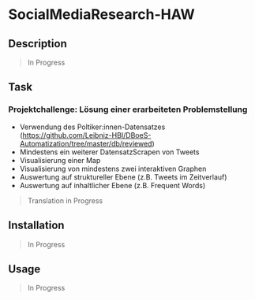 # SocialMediaResearch-HAW

## Description
> In Progress

## Task

### Projektchallenge: Lösung einer erarbeiteten Problemstellung

- Verwendung des Poltiker:innen-Datensatzes (https://github.com/Leibniz-HBI/DBoeS-Automatization/tree/master/db/reviewed)
- Mindestens ein weiterer DatensatzScrapen von Tweets
- Visualisierung einer Map
- Visualisierung von mindestens zwei interaktiven Graphen
- Auswertung auf struktureller Ebene (z.B. Tweets im Zeitverlauf)
- Auswertung auf inhaltlicher Ebene (z.B. Frequent Words)
> Translation in Progress

## Installation
> In Progress

## Usage
> In Progress